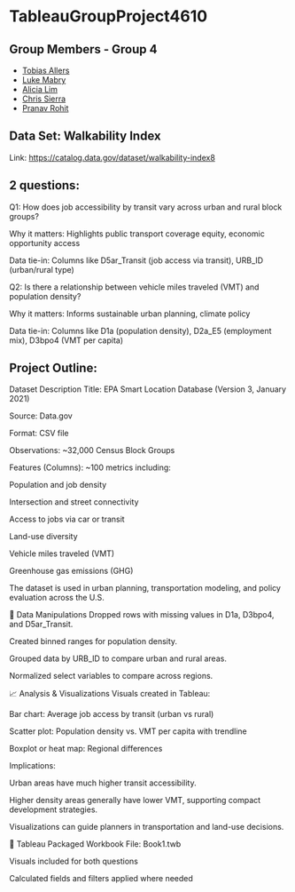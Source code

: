 # TableauGroupProject4610

## Group Members - Group 4
- [Tobias Allers]()
- [Luke Mabry](https://github.com/Luke111033/TableauGroupProject4610/blob/main/README.md)
- [Alicia Lim]()
- [Chris Sierra]()
- [Pranav Rohit]()

## Data Set: Walkability Index
Link: https://catalog.data.gov/dataset/walkability-index8

## 2 questions:
Q1: How does job accessibility by transit vary across urban and rural block groups?

Why it matters: Highlights public transport coverage equity, economic opportunity access

Data tie-in: Columns like D5ar_Transit (job access via transit), URB_ID (urban/rural type)

Q2: Is there a relationship between vehicle miles traveled (VMT) and population density?

Why it matters: Informs sustainable urban planning, climate policy

Data tie-in: Columns like D1a (population density), D2a_E5 (employment mix), D3bpo4 (VMT per capita)


## Project Outline:
Dataset Description
Title: EPA Smart Location Database (Version 3, January 2021)

Source: Data.gov

Format: CSV file

Observations: ~32,000 Census Block Groups

Features (Columns): ~100 metrics including:

Population and job density

Intersection and street connectivity

Access to jobs via car or transit

Land-use diversity

Vehicle miles traveled (VMT)

Greenhouse gas emissions (GHG)

The dataset is used in urban planning, transportation modeling, and policy evaluation across the U.S.


🔧 Data Manipulations
Dropped rows with missing values in D1a, D3bpo4, and D5ar_Transit.

Created binned ranges for population density.

Grouped data by URB_ID to compare urban and rural areas.

Normalized select variables to compare across regions.

📈 Analysis & Visualizations
Visuals created in Tableau:

Bar chart: Average job access by transit (urban vs rural)

Scatter plot: Population density vs. VMT per capita with trendline

Boxplot or heat map: Regional differences

Implications:

Urban areas have much higher transit accessibility.

Higher density areas generally have lower VMT, supporting compact development strategies.

Visualizations can guide planners in transportation and land-use decisions.

📁 Tableau Packaged Workbook
File: Book1.twb

Visuals included for both questions

Calculated fields and filters applied where needed
